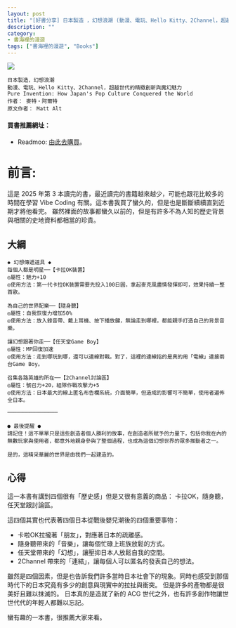 ```yaml
---
layout: post
title: "[好書分享] 日本製造 ，幻想浪潮 (動漫、電玩、Hello Kitty、2Channel，超越世代的精緻創新與魔幻魅力)"
description: ""
category: 
- 書海裡的漫遊
tags: ["書海裡的漫遊", "Books"]
---
```


<div><a href="https://moo.im/a/5qtBLT" title="日本製造，幻想浪潮"><img src="https://cdn.readmoo.com/cover/pr/vlmouvt_210x315.jpg?v=0" /></a></div>



```
日本製造，幻想浪潮
動漫、電玩、Hello Kitty、2Channel，超越世代的精緻創新與魔幻魅力
Pure Invention: How Japan's Pop Culture Conquered the World
作者： 麥特‧阿爾特  
原文作者： Matt Alt  
```

#### 買書推薦網址：

- Readmoo: [由此去購買](https://moo.im/a/5qtBLT)。

# 前言:

這是 2025 年第 3 本讀完的書，最近讀完的書籍越來越少，可能也跟花比較多的時間在學習 Vibe Coding 有關。這本書我買了蠻久的，但是也是斷斷續續直到近期才將他看完。 雖然裡面的故事都蠻久以前的，但是有許多不為人知的歷史背景與相關的史地資料都相當的珍貴。



## 大綱

```
◆ 幻想傳遞道具 ◆
每個人都是明星──【卡拉OK裝置】
◎屬性：魅力+10
◎使用方法：第一代卡拉OK裝置需要先投入100日圓，拿起麥克風盡情發揮即可，效果持續一整首歌。

為自己的世界配樂──【隨身聽】
◎屬性：自我恢復力增加50%
◎使用方法：放入錄音帶、戴上耳機、按下播放鍵，無論走到哪裡，都能親手打造自己的背景音樂。

讓幻想跟著你走──【任天堂Game Boy】
◎屬性：MP回復加速
◎使用方法：走到哪玩到哪，還可以連線對戰。對了，這裡的連線指的是真的用「電線」連接兩台Game Boy。

召集各路英雄的所在──【2Channel討論區】
◎屬性：號召力+20，組隊作戰攻擊力+5
◎使用方法：日本最大的線上匿名布告欄系統，介面簡單，但造成的影響可不簡單，使用者遍佈全日本。

────────────────

● 最後提醒 ●
請記住！這不單單只是這些創造者個人勝利的故事，在創造者所賦予的力量下，包括你我在內的無數玩家與使用者，都意外地親身參與了整個過程，也成為這個幻想世界的眾多推動者之一。

是的，這精采華麗的世界是由我們一起建造的。
```



## 心得

這一本書有講到四個很有「歷史感」但是又很有意義的商品： 卡拉OK，隨身聽，任天堂跟討論區。

這四個其實也代表著四個日本從戰後嬰兒潮後的四個重要事物：

- 卡啦OK拉攏著「朋友」，對應著日本的疏離感。
- 隨身聽帶來的「音樂」，讓每個忙碌上班族放鬆的方式。
- 任天堂帶來的「幻想」，讓壓抑日本人放鬆自我的空間。
- 2Channel 帶來的「連結」，讓每個人可以匿名的發表自己的想法。

雖然是四個因素，但是也告訴我們許多當時日本社會下的現象。同時也感受到那個時代下的日本究竟有多少的創意與現實中的拉扯與衝突。 但是許多的產物都是很美好且難以抹滅的。 日本真的是造就了新的 ACG 世代之外，也有許多創作物讓世世代代的年輕人都難以忘記。

蠻有趣的一本書，很推薦大家來看。

